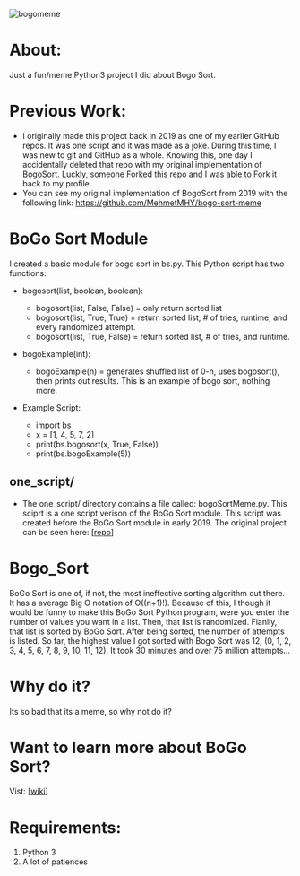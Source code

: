![bogomeme](https://user-images.githubusercontent.com/15916367/77278015-d5b2c580-6c83-11ea-9570-7d55898f5a29.png)

# About:
Just a fun/meme Python3 project I did about Bogo Sort.

# Previous Work:
- I originally made this project back in 2019 as one of my earlier GitHub repos. It was one script and it was made as a joke. During this time, I was new to git and GitHub as a whole. Knowing this, one day I accidentally deleted that repo with my original implementation of BogoSort. Luckly, someone Forked this repo and I was able to Fork it back to my profile. 
- You can see my original implementation of BogoSort from 2019 with the following link: https://github.com/MehmetMHY/bogo-sort-meme

# BoGo Sort Module
I created a basic module for bogo sort in bs.py. This Python script has two functions:
- bogosort(list, boolean, boolean):
    - bogosort(list, False, False) = only return sorted list
    - bogosort(list, True, True) = return sorted list, # of tries, runtime, and every randomized attempt.
    - bogosort(list, True, False) = return sorted list, # of tries, and runtime.
- bogoExample(int):
    - bogoExample(n) = generates shuffled list of 0-n, uses bogosort(), then prints out results. This is an example of bogo sort, nothing more.

- Example Script:
    * import bs
    * x = [1, 4, 5, 7, 2]
    * print(bs.bogosort(x, True, False))
    * print(bs.bogoExample(5))

## one_script/
- The one_script/ directory contains a file called: bogoSortMeme.py. This sciprt is a one script verison of the BoGo Sort module. This script was created before the BoGo Sort module in early 2019. The original project can be seen here: [[repo](https://github.com/MehmetMHY/bogo-sort-meme)]

# Bogo_Sort
BoGo Sort is one of, if not, the most ineffective sorting algorithm out there. It has a average Big O notation of O((n+1)!). Because of this, I though it would be funny to make this BoGo Sort Python program, were you enter the number of values you want in a list. Then, that list is randomized. Fianlly, that list is sorted by BoGo Sort. After being sorted, the number of attempts is listed. So far, the highest value I got sorted with Bogo Sort was 12, (0, 1, 2, 3, 4, 5, 6, 7, 8, 9, 10, 11, 12). It took 30 minutes and over 75 million attempts...

# Why do it?
Its so bad that its a meme, so why not do it?

# Want to learn more about BoGo Sort?
Vist: [[wiki](https://en.wikipedia.org/wiki/Bogosort)]

# Requirements:
1) Python 3
2) A lot of patiences

